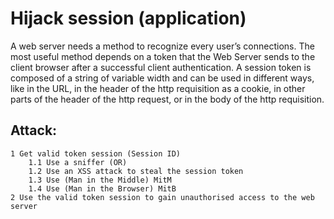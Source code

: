 # Hijack session (application)

A web server needs a method to recognize every user’s connections. The most useful method depends on a token that the Web Server sends to the client browser after a successful client authentication. A session token is composed of a string of variable width and can be used in different ways, like in the URL, in the header of the http requisition as a cookie, in other parts of the header of the http request, or in the body of the http requisition.

## Attack:

```
1 Get valid token session (Session ID)
    1.1 Use a sniffer (OR)
    1.2 Use an XSS attack to steal the session token
    1.3 Use (Man in the Middle) MitM
    1.4 Use (Man in the Browser) MitB
2 Use the valid token session to gain unauthorised access to the web server 
```